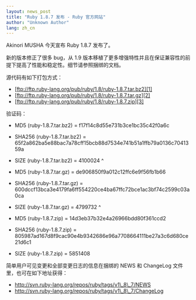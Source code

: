 ```yaml
---
layout: news_post
title: "Ruby 1.8.7 发布 - Ruby 官方网站"
author: "Unknown Author"
lang: zh_cn
---
```


Akinori MUSHA 今天宣布 Ruby 1.8.7 发布了。

新的版本修正了很多 bug，从 1.9 版本移植了更多增强特性并且在保证兼容性的前提下提高了性能和稳定性。细节请参照捆绑的文档。

源代码有如下打包方式：

* [ftp://ftp.ruby-lang.org/pub/ruby/1.8/ruby-1.8.7.tar.bz2][1]
* [ftp://ftp.ruby-lang.org/pub/ruby/1.8/ruby-1.8.7.tar.gz][2]
* [ftp://ftp.ruby-lang.org/pub/ruby/1.8/ruby-1.8.7.zip][3]

验证码：

* MD5 (ruby-1.8.7.tar.bz2) = f17f14c8d55e731b3ce1bc35c42f0a6c
* SHA256 (ruby-1.8.7.tar.bz2) =
  65f2a862ba5e88bac7a78cff15bcb88d7534e741b51a1ffb79a0136c7041359a
* SIZE (ruby-1.8.7.tar.bz2) = 4100024
^

* MD5 (ruby-1.8.7.tar.gz) = de906850f9a012c12ffc6e9f56fb1b66
* SHA256 (ruby-1.8.7.tar.gz) =
  600dccf13bca3e4179fa6ff554220ce4ba67ffc72bce1ac3bf74c2599c03a0ca
* SIZE (ruby-1.8.7.tar.gz) = 4799732
^

* MD5 (ruby-1.8.7.zip) = 14d3eb37b32e4a26966bdd80f361ccd2
* SHA256 (ruby-1.8.7.zip) =
  805987ad167d8f9cac90e4b9342686e96a7708664111be27a3c6d680ce21d6c1
* SIZE (ruby-1.8.7.zip) = 5851408

简单用户可见变更和全部变更日志的信息在捆绑的 NEWS 和 ChangeLog 文件里，也可在如下地址获得：

* http://svn.ruby-lang.org/repos/ruby/tags/v1\_8\_7/NEWS
* http://svn.ruby-lang.org/repos/ruby/tags/v1\_8\_7/ChangeLog



[1]: ftp://ftp.ruby-lang.org/pub/ruby/1.8/ruby-1.8.7.tar.bz2
[2]: ftp://ftp.ruby-lang.org/pub/ruby/1.8/ruby-1.8.7.tar.gz
[3]: ftp://ftp.ruby-lang.org/pub/ruby/1.8/ruby-1.8.7.zip
